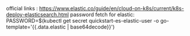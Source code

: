 official links : https://www.elastic.co/guide/en/cloud-on-k8s/current/k8s-deploy-elasticsearch.html
password fetch for elastic: PASSWORD=$(kubectl get secret quickstart-es-elastic-user -o go-template='{{.data.elastic | base64decode}}')
